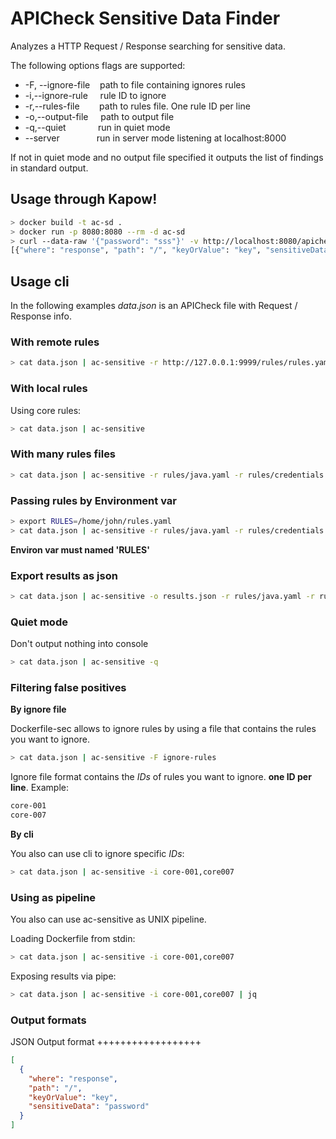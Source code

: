# APICheck Sensitive Data Finder

Analyzes a HTTP Request / Response searching for sensitive data.

The following options flags are supported:
- -F, --ignore-file&nbsp;&nbsp;&nbsp;&nbsp;path to file containing ignores rules
- -i,--ignore-rule&nbsp;&nbsp;&nbsp;&nbsp;&nbsp;rule ID to ignore
- -r,--rules-file&nbsp;&nbsp;&nbsp;&nbsp;&nbsp;&nbsp;&nbsp;&nbsp;path to rules file. One rule ID per line
- -o,--output-file&nbsp;&nbsp;&nbsp;&nbsp;&nbsp;path to output file
- -q,--quiet&nbsp;&nbsp;&nbsp;&nbsp;&nbsp;&nbsp;&nbsp;&nbsp;&nbsp;&nbsp;&nbsp;&nbsp;&nbsp;run in quiet mode
- --server&nbsp;&nbsp;&nbsp;&nbsp;&nbsp;&nbsp;&nbsp;&nbsp;&nbsp;&nbsp;&nbsp;&nbsp;&nbsp;&nbsp;&nbsp;run in server mode listening at localhost:8000

If not in quiet mode and no output file specified it outputs the list of
findings in standard output.


## Usage through Kapow!

```bash
> docker build -t ac-sd .
> docker run -p 8080:8080 --rm -d ac-sd
> curl --data-raw '{"password": "sss"}' -v http://localhost:8080/apicheck/sensitive-data
[{"where": "response", "path": "/", "keyOrValue": "key", "sensitiveData": "password"}]
```

## Usage cli

In the following examples *data.json* is an APICheck file with Request / Response info.

### With remote rules

```bash
> cat data.json | ac-sensitive -r http://127.0.0.1:9999/rules/rules.yaml
```

### With local rules

Using core rules:

```bash
> cat data.json | ac-sensitive
```

### With many rules files

```bash
> cat data.json | ac-sensitive -r rules/java.yaml -r rules/credentials.yaml
```

### Passing rules by Environment var

```bash
> export RULES=/home/john/rules.yaml
> cat data.json | ac-sensitive -r rules/java.yaml -r rules/credentials.yaml
```

**Environ var must named 'RULES'**

### Export results as json

```bash
> cat data.json | ac-sensitive -o results.json -r rules/java.yaml -r rules/credentials.yaml
```

### Quiet mode

Don't output nothing into console

```bash
> cat data.json | ac-sensitive -q
```

### Filtering false positives

**By ignore file**

Dockerfile-sec allows to ignore rules by using a file that contains the rules you want to ignore.

```bash
> cat data.json | ac-sensitive -F ignore-rules
```

Ignore file format contains the *IDs* of rules you want to ignore. **one ID per line**. Example:

```bash
core-001
core-007
```

**By cli**

You also can use cli to ignore specific *IDs*:

```bash
> cat data.json | ac-sensitive -i core-001,core007
```

### Using as pipeline

You also can use ac-sensitive as UNIX pipeline.

Loading Dockerfile from stdin:

```bash
> cat data.json | ac-sensitive -i core-001,core007
```

Exposing results via pipe:

```bash
> cat data.json | ac-sensitive -i core-001,core007 | jq
```

### Output formats

JSON Output format
++++++++++++++++++

```json
[
  {
    "where": "response",
    "path": "/",
    "keyOrValue": "key",
    "sensitiveData": "password"
  }
]
```
